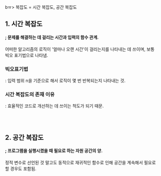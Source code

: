 bㅠ> 복잡도 = 시간 복잡도, 공간 복잡도

## 1. 시간 복잡도
#### ; 문제를 해결하는 데 걸리는 시간과 입력의 함수 관계.
어떠한 알고리즘의 로직이 '얼마나 오랜 시간'이 걸리는지를 나타내는 데 쓰이며, 보통 빅오 표기법으로 나타냄.

### 빅오표기법
: 입력 범위 n을 기준으로 해서 로직이 몇 번 반복되는지 나타내는 것. 

### 시간 복잡도의 존재 이유
: 효율적인 코드로 개선하는 데 쓰이는 척도가 되기 때문.



<br />
<br />

## 2. 공간 복잡도
#### ; 프로그램을 실행시켰을 때 필요로 하는 자원 공간의 양. 
정적 변수로 선언된 것 말고도 동적으로 재귀적인 함수로 인해 공간을 계속해서 필요로 할 경우도 포함됨.

